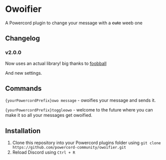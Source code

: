 # Owoifier
A Powercord plugin to change your message with a ~~cute~~ weeb one

## Changelog
### v2.0.0

Now uses an actual library! big thanks to [foobball](https://github.com/foobball)

And new settings.

## Commands
`{yourPowercordPrefix}owo message` - owoifies your message and sends it.

`{yourPowercordPrefix}toggleowo` - welcome to the future where you can make it so all your messages get owoified.

## Installation
1. Clone this repository into your Powercord plugins folder using `git clone https://github.com/powercord-community/owoifier.git`
2. Reload Discord using `Ctrl + R`